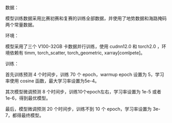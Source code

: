数据：

模型训练数据采用比赛初赛和复赛的训练全部数据，并使用了地势数据和海路掩码两个常量数据。

环境：

模型采用了三个 V100-32GB 卡数据并行训练，使用 cudnn12.0 和 torch2.0 ，环境依赖有 timm, torch_scatter, torch_geometric, xarray[comlpete]。

训练：

首先训练预测 4 个时间步，训练 70 个 epoch，warmup epoch 设置为 5，学习率使用 cosine 函数，最大学习率设置为5e-4。

其次模型微调预测 8 个时间步，训练10个epoch左右，学习率设置为 1e-5 或者 1e-6，得到最优模型。

最后，模型微调预测 20 个时间步，训练不到 10 个 epoch，学习率设置为 3e-7，都得最终模型。

